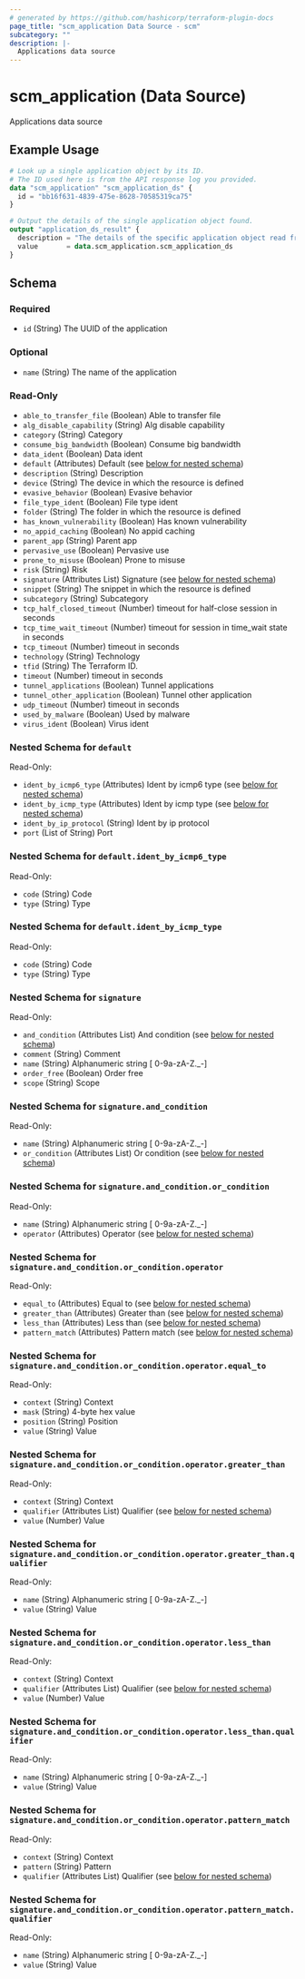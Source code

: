 ```yaml
---
# generated by https://github.com/hashicorp/terraform-plugin-docs
page_title: "scm_application Data Source - scm"
subcategory: ""
description: |-
  Applications data source
---
```


# scm_application (Data Source)

Applications data source

## Example Usage

```terraform
# Look up a single application object by its ID.
# The ID used here is from the API response log you provided.
data "scm_application" "scm_application_ds" {
  id = "bb16f631-4839-475e-8628-70585319ca75"
}

# Output the details of the single application object found.
output "application_ds_result" {
  description = "The details of the specific application object read from the data source."
  value       = data.scm_application.scm_application_ds
}
```

<!-- schema generated by tfplugindocs -->
## Schema

### Required

- `id` (String) The UUID of the application

### Optional

- `name` (String) The name of the application

### Read-Only

- `able_to_transfer_file` (Boolean) Able to transfer file
- `alg_disable_capability` (String) Alg disable capability
- `category` (String) Category
- `consume_big_bandwidth` (Boolean) Consume big bandwidth
- `data_ident` (Boolean) Data ident
- `default` (Attributes) Default (see [below for nested schema](#nestedatt--default))
- `description` (String) Description
- `device` (String) The device in which the resource is defined
- `evasive_behavior` (Boolean) Evasive behavior
- `file_type_ident` (Boolean) File type ident
- `folder` (String) The folder in which the resource is defined
- `has_known_vulnerability` (Boolean) Has known vulnerability
- `no_appid_caching` (Boolean) No appid caching
- `parent_app` (String) Parent app
- `pervasive_use` (Boolean) Pervasive use
- `prone_to_misuse` (Boolean) Prone to misuse
- `risk` (String) Risk
- `signature` (Attributes List) Signature (see [below for nested schema](#nestedatt--signature))
- `snippet` (String) The snippet in which the resource is defined
- `subcategory` (String) Subcategory
- `tcp_half_closed_timeout` (Number) timeout for half-close session in seconds
- `tcp_time_wait_timeout` (Number) timeout for session in time_wait state in seconds
- `tcp_timeout` (Number) timeout in seconds
- `technology` (String) Technology
- `tfid` (String) The Terraform ID.
- `timeout` (Number) timeout in seconds
- `tunnel_applications` (Boolean) Tunnel applications
- `tunnel_other_application` (Boolean) Tunnel other application
- `udp_timeout` (Number) timeout in seconds
- `used_by_malware` (Boolean) Used by malware
- `virus_ident` (Boolean) Virus ident

<a id="nestedatt--default"></a>
### Nested Schema for `default`

Read-Only:

- `ident_by_icmp6_type` (Attributes) Ident by icmp6 type (see [below for nested schema](#nestedatt--default--ident_by_icmp6_type))
- `ident_by_icmp_type` (Attributes) Ident by icmp type (see [below for nested schema](#nestedatt--default--ident_by_icmp_type))
- `ident_by_ip_protocol` (String) Ident by ip protocol
- `port` (List of String) Port

<a id="nestedatt--default--ident_by_icmp6_type"></a>
### Nested Schema for `default.ident_by_icmp6_type`

Read-Only:

- `code` (String) Code
- `type` (String) Type


<a id="nestedatt--default--ident_by_icmp_type"></a>
### Nested Schema for `default.ident_by_icmp_type`

Read-Only:

- `code` (String) Code
- `type` (String) Type



<a id="nestedatt--signature"></a>
### Nested Schema for `signature`

Read-Only:

- `and_condition` (Attributes List) And condition (see [below for nested schema](#nestedatt--signature--and_condition))
- `comment` (String) Comment
- `name` (String) Alphanumeric string [ 0-9a-zA-Z._-]
- `order_free` (Boolean) Order free
- `scope` (String) Scope

<a id="nestedatt--signature--and_condition"></a>
### Nested Schema for `signature.and_condition`

Read-Only:

- `name` (String) Alphanumeric string [ 0-9a-zA-Z._-]
- `or_condition` (Attributes List) Or condition (see [below for nested schema](#nestedatt--signature--and_condition--or_condition))

<a id="nestedatt--signature--and_condition--or_condition"></a>
### Nested Schema for `signature.and_condition.or_condition`

Read-Only:

- `name` (String) Alphanumeric string [ 0-9a-zA-Z._-]
- `operator` (Attributes) Operator (see [below for nested schema](#nestedatt--signature--and_condition--or_condition--operator))

<a id="nestedatt--signature--and_condition--or_condition--operator"></a>
### Nested Schema for `signature.and_condition.or_condition.operator`

Read-Only:

- `equal_to` (Attributes) Equal to (see [below for nested schema](#nestedatt--signature--and_condition--or_condition--operator--equal_to))
- `greater_than` (Attributes) Greater than (see [below for nested schema](#nestedatt--signature--and_condition--or_condition--operator--greater_than))
- `less_than` (Attributes) Less than (see [below for nested schema](#nestedatt--signature--and_condition--or_condition--operator--less_than))
- `pattern_match` (Attributes) Pattern match (see [below for nested schema](#nestedatt--signature--and_condition--or_condition--operator--pattern_match))

<a id="nestedatt--signature--and_condition--or_condition--operator--equal_to"></a>
### Nested Schema for `signature.and_condition.or_condition.operator.equal_to`

Read-Only:

- `context` (String) Context
- `mask` (String) 4-byte hex value
- `position` (String) Position
- `value` (String) Value


<a id="nestedatt--signature--and_condition--or_condition--operator--greater_than"></a>
### Nested Schema for `signature.and_condition.or_condition.operator.greater_than`

Read-Only:

- `context` (String) Context
- `qualifier` (Attributes List) Qualifier (see [below for nested schema](#nestedatt--signature--and_condition--or_condition--operator--greater_than--qualifier))
- `value` (Number) Value

<a id="nestedatt--signature--and_condition--or_condition--operator--greater_than--qualifier"></a>
### Nested Schema for `signature.and_condition.or_condition.operator.greater_than.qualifier`

Read-Only:

- `name` (String) Alphanumeric string [ 0-9a-zA-Z._-]
- `value` (String) Value



<a id="nestedatt--signature--and_condition--or_condition--operator--less_than"></a>
### Nested Schema for `signature.and_condition.or_condition.operator.less_than`

Read-Only:

- `context` (String) Context
- `qualifier` (Attributes List) Qualifier (see [below for nested schema](#nestedatt--signature--and_condition--or_condition--operator--less_than--qualifier))
- `value` (Number) Value

<a id="nestedatt--signature--and_condition--or_condition--operator--less_than--qualifier"></a>
### Nested Schema for `signature.and_condition.or_condition.operator.less_than.qualifier`

Read-Only:

- `name` (String) Alphanumeric string [ 0-9a-zA-Z._-]
- `value` (String) Value



<a id="nestedatt--signature--and_condition--or_condition--operator--pattern_match"></a>
### Nested Schema for `signature.and_condition.or_condition.operator.pattern_match`

Read-Only:

- `context` (String) Context
- `pattern` (String) Pattern
- `qualifier` (Attributes List) Qualifier (see [below for nested schema](#nestedatt--signature--and_condition--or_condition--operator--pattern_match--qualifier))

<a id="nestedatt--signature--and_condition--or_condition--operator--pattern_match--qualifier"></a>
### Nested Schema for `signature.and_condition.or_condition.operator.pattern_match.qualifier`

Read-Only:

- `name` (String) Alphanumeric string [ 0-9a-zA-Z._-]
- `value` (String) Value
